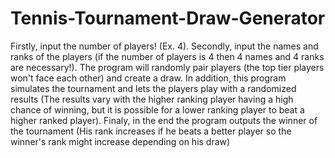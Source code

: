 # Tennis-Tournament-Draw-Generator
Firstly, input the number of players! (Ex. 4).
Secondly, input the names and ranks of the players (if the number of players is 4 then 4 names and 4 ranks are necessary!).
The program will randomly pair players (the top tier players won't face each other) and create a draw.
In addition, this program simulates the tournament and lets the players play with a randomized results (The results vary with the higher ranking player having a high chance of winning, but it is possible for a lower ranking player to beat a higher ranked player).
Finaly, in the end the program outputs the winner of the tournament (His rank increases if he beats a better player so the winner's rank might increase depending on his draw)
